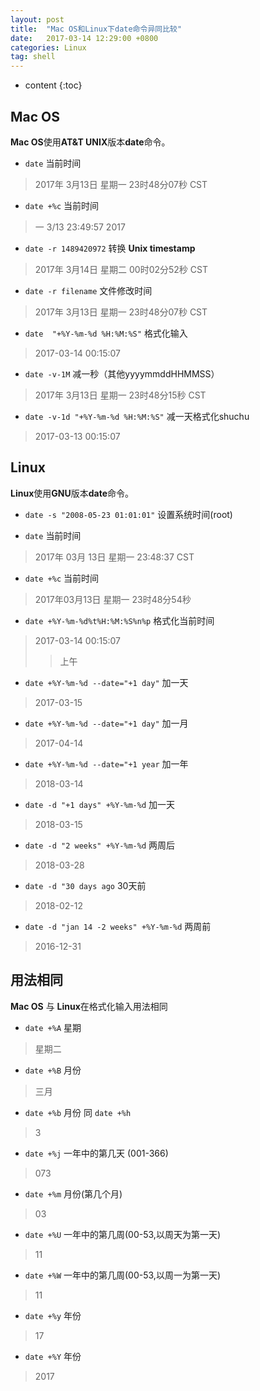 ```yaml
---
layout: post
title:  "Mac OS和Linux下date命令异同比较"
date:   2017-03-14 12:29:00 +0800
categories: Linux
tag: shell
---
```


* content
{:toc}

## Mac OS

**Mac OS**使用**AT&T UNIX**版本**date**命令。

* `date` 当前时间
> 2017年 3月13日 星期一 23时48分07秒 CST

* `date +%c` 当前时间
> 一  3/13 23:49:57 2017

* `date -r 1489420972` 转换 **Unix timestamp**
> 2017年 3月14日 星期二 00时02分52秒 CST

* `date -r filename` 文件修改时间
> 2017年 3月13日 星期一 23时48分07秒 CST

* `date  "+%Y-%m-%d %H:%M:%S"` 格式化输入
> 2017-03-14	00:15:07

* `date -v-1M` 减一秒（其他yyyymmddHHMMSS）
> 2017年 3月13日 星期一 23时48分15秒 CST

* `date -v-1d "+%Y-%m-%d %H:%M:%S"` 减一天格式化shuchu
> 2017-03-13	00:15:07

## Linux

**Linux**使用**GNU**版本**date**命令。

* `date -s "2008-05-23 01:01:01"` 设置系统时间(root)

* `date` 当前时间
> 2017年 03月 13日 星期一 23:48:37 CST

* `date +%c` 当前时间
> 2017年03月13日 星期一 23时48分54秒

* `date +%Y-%m-%d%t%H:%M:%S%n%p` 格式化当前时间
&emsp;
> 2017-03-14	00:15:07
>>上午
>>
*  `date +%Y-%m-%d --date="+1 day"` 加一天
> 2017-03-15

*  `date +%Y-%m-%d --date="+1 day"` 加一月
> 2017-04-14

*  `date +%Y-%m-%d --date="+1 year` 加一年
> 2018-03-14

*  `date -d "+1 days" +%Y-%m-%d` 加一天
> 2018-03-15

*  `date -d "2 weeks" +%Y-%m-%d` 两周后
> 2018-03-28

*  `date -d "30 days ago` 30天前
> 2018-02-12

*  `date -d "jan 14 -2 weeks" +%Y-%m-%d` 两周前
> 2016-12-31

## 用法相同

**Mac OS** 与 **Linux**在格式化输入用法相同

*  `date +%A` 星期
> 星期二

*  `date +%B` 月份
> 三月

*  `date +%b` 月份 同 `date +%h`
> 3

*  `date +%j` 一年中的第几天 (001-366)
> 073

*  `date +%m` 月份(第几个月)
> 03

*  `date +%U` 一年中的第几周(00-53,以周天为第一天)
> 11

*  `date +%W` 一年中的第几周(00-53,以周一为第一天)
> 11

*  `date +%y` 年份
> 17

*  `date +%Y` 年份
> 2017
